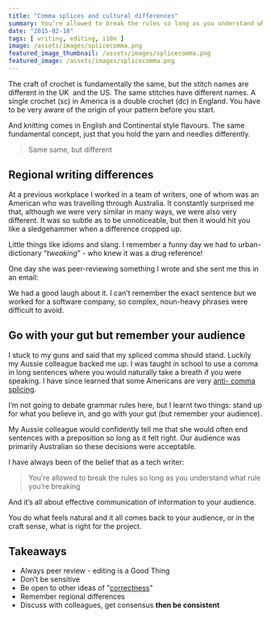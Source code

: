 ```yaml
---
title: "Comma splices and cultural differences"
summary: You’re allowed to break the rules so long as you understand what rule you’re breaking.
date: "2015-02-18"
tags: [ writing, editing, i18n ]
image: /assets/images/splicecomma.png
featured_image_thumbnail: /assets/images/splicecomma.png
featured_image: /assets/images/splicecomma.png
---
```


The craft of crochet is fundamentally the same, but the stitch names are different in the UK  and the US. The same stitches have different names. A single crochet (sc) in America is a double crochet (dc) in England. You have to be very aware of the origin of your pattern before you start. 

And knitting comes in English and Continental style flavours. The same fundamental concept, just that you hold the yarn and needles differently.

> Same same, but different

## Regional writing differences

At a previous workplace I worked in a team of writers, one of whom was an American who was travelling through Australia. It constantly surprised me that, although we were very similar in many ways, we were also very different. It was so subtle as to be unnoticeable, but then it would hit you like a sledgehammer when a difference cropped up.

Little things like idioms and slang. I remember a funny day we had to urban-dictionary “_tweaking_” - who knew it was a drug reference!

One day she was peer-reviewing something I wrote and she sent me this in an email:

We had a good laugh about it. I can’t remember the exact sentence but we worked for a software company, so complex, noun-heavy phrases were difficult to avoid.

## Go with your gut but remember your audience

I stuck to my guns and said that my spliced comma should stand. Luckily my Aussie colleague backed me up. I was taught in school to use a comma in long sentences where you would naturally take a breath if you were speaking. I have since learned that some Americans are very [anti- comma splicing](http://grammartips.homestead.com/splice.html).

I’m not going to debate grammar rules here, but I learnt two things: stand up for what you believe in, and go with your gut (but remember your audience).

My Aussie colleague would confidently tell me that she would often end sentences with a preposition so long as it felt right. Our audience was primarily Australian so these decisions were acceptable.

I have always been of the belief that as a tech writer:

> You’re allowed to break the rules so long
> as you understand what rule you’re breaking

And it’s all about effective communication of information to your audience.

You do what feels natural and it all comes back to your audience, or in the craft sense, what is right for the project.

## Takeaways

- Always peer review - editing is a Good Thing
- Don’t be sensitive
- Be open to other ideas of "[correctness](http://motivatedgrammar.wordpress.com/2012/07/23/comma-splices-historical-and-informal-not-wrong/)"
- Remember regional differences
- Discuss with colleagues, get consensus **then be consistent**
